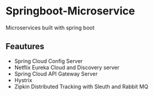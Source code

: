 # Springboot-Microservice
Microservices built with spring boot

## Feautures

- Spring Cloud Config Server
- Netflix Eureka Cloud and Discovery server
- Spring Cloud API Gateway Server
- Hystrix
- Zipkin Distributed Tracking with Sleuth and Rabbit MQ
